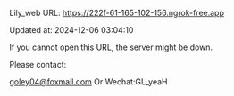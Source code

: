 Lily_web URL: https://222f-61-165-102-156.ngrok-free.app

Updated at: 2024-12-06 03:04:10

If you cannot open this URL, the server might be down.

Please contact: 

goley04@foxmail.com Or Wechat:GL_yeaH